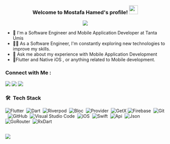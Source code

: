 <!-- <img width="250" align="right" src="https://c.tenor.com/_DOBjnGspYAAAAAM/code-coding.gif"> -->

<h3 align="center">
  Welcome to Mostafa Hamed's profile!
  <img src="https://media.giphy.com/media/hvRJCLFzcasrR4ia7z/giphy.gif" width="28">
</h3>

<!-- Typing SVG by DenverCoder1 - https://github.com/DenverCoder1/readme-typing-svg -->
<p align="center">
  <a href="https://github.com/DenverCoder1/readme-typing-svg"><img src="https://readme-typing-svg.herokuapp.com/?lines=Mobile%20Application%20Developer;Always%20learning%20new%20things&font=Fira%20Code&center=true&width=440&height=45&color=f75c7e&vCenter=true&size=22"></a>
</p> 

- 🏢 I'm a Software Engineer and Mobile Application Developer at Tanta Umis
- 👨‍💻 As a Software Engineer, I'm constantly exploring new technologies to improve my skills.
- 💬 Ask me about my experience with Mobile Application Development
- 📱Flutter and Native iOS , or anything related to Mobile development.
<!-- - ⚡ Fun Fact: I'm a coffee enthusiast and my perfect day would start and end with a cup of coffee.
- 👨‍💻 Check out my portfolio at https://yousef-dergham.netlify.app/ to see some of the projects I've worked on. -->


### Connect with Me :

<a href="https://www.linkedin.com/in/mostafa-hamed-w" target="_blank"><img src="https://img.shields.io/badge/-Mostafa%20Hamed-0077B5?style=for-the-badge&logo=Linkedin&logoColor=white"/></a>
<a href="https://www.facebook.com/xwafy" target="_blank"><img src="https://img.shields.io/badge/-Mostafa%20Hamed-0077B5?style=for-the-badge&logo=facebook&logoColor=white"/></a>
<a href="https://t.me/xwafy" target="_blank"><img src="https://img.shields.io/badge/-Mostafa%20Hamed-0077B5?style=for-the-badge&logo=telegram&logoColor=white"/></a>
### 🛠 &nbsp;Tech Stack
![Flutter](https://img.shields.io/badge/-FLUTTER-05122A?style=flat&logo=flutter)&nbsp;
![Dart](https://img.shields.io/badge/-DART-05122A?style=flat&logo=dart&logoColor=563D7C)&nbsp;
![Riverpod](https://img.shields.io/badge/-Riverpod-05122A?style=flat&logo=riverpod)&nbsp;
![Bloc](https://img.shields.io/badge/-BLOC-05122A?style=flat&logo=bloc)&nbsp;
![Provider](https://img.shields.io/badge/-Provier-05122A?style=flat&logo=provider&logoColor=1572B6)&nbsp;
![GetX](https://img.shields.io/badge/-GetX-05122A?style=flat&logo=getx)
![Firebase](https://img.shields.io/badge/-firebase-05122A?style=flat&logo=firebase&logoColor=339933)&nbsp;
![Git](https://img.shields.io/badge/-Git-05122A?style=flat&logo=git)&nbsp;
![GitHub](https://img.shields.io/badge/-GitHub-05122A?style=flat&logo=github)&nbsp;
![Visual Studio Code](https://img.shields.io/badge/-Visual%20Studio%20Code-05122A?style=flat&logo=visual-studio-code&logoColor=007ACC)&nbsp;
![iOS](https://img.shields.io/badge/-iOS-05122A?style=flat&logo=ios)&nbsp;
![Swift](https://img.shields.io/badge/-Swift-05122A?style=flat&logo=swift)&nbsp;
![Api](https://img.shields.io/badge/-Api-05122A?style=flat&logo=api)&nbsp;
![Json](https://img.shields.io/badge/-Json%20-05122A?style=flat&logo=json)&nbsp;
![GoRouter](https://img.shields.io/badge/-GoRouter%20-05122A?style=flat&logo=gorouter)&nbsp;
![RxDart](https://img.shields.io/badge/-RxDart%20-05122A?style=flat&logo=rxdart)&nbsp;




<br>
<a href=https://github.com/MostafaHamed-W>
    <img src="https://komarev.com/ghpvc/?username=MostafaHamed-W&style=for-the-badge">
</a>
